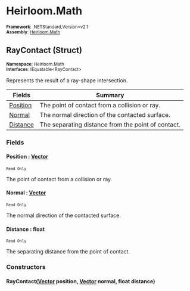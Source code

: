 # Heirloom.Math

<small>**Framework**: .NETStandard,Version=v2.1</small>  
<small>**Assembly**: [Heirloom.Math](../Heirloom.Math/Heirloom.Math.md)</small>  

## RayContact (Struct)
<small>**Namespace**: Heirloom.Math</sub></small>  
<small>**Interfaces**: IEquatable\<RayContact></small>  

Represents the result of a ray-shape intersection.

| Fields                   | Summary                                            |
|--------------------------|----------------------------------------------------|
| [Position](#POSF46C3C91) | The point of contact from a collision or ray.      |
| [Normal](#NOR300902F)    | The normal direction of the contacted surface.     |
| [Distance](#DIS3A367EAF) | The separating distance from the point of contact. |

### Fields

#### <a name="POSF46C3C91"></a>Position : [Vector](Heirloom.Math.Vector.md)
<small>`Read Only`</small>

The point of contact from a collision or ray.

#### <a name="NOR300902F"></a>Normal : [Vector](Heirloom.Math.Vector.md)
<small>`Read Only`</small>

The normal direction of the contacted surface.

#### <a name="DIS3A367EAF"></a>Distance : float
<small>`Read Only`</small>

The separating distance from the point of contact.

### Constructors

#### RayContact([Vector](Heirloom.Math.Vector.md) position, [Vector](Heirloom.Math.Vector.md) normal, float distance)

